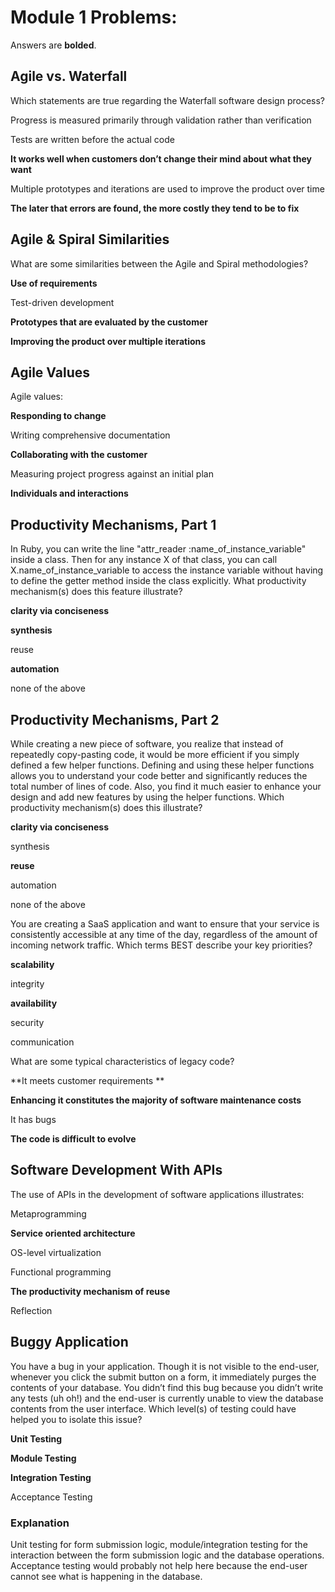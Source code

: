 # **Module 1 Problems:**

Answers are **bolded**. 

## Agile vs. Waterfall

Which statements are true regarding the Waterfall software design process?

Progress is measured primarily through validation rather than verification

Tests are written before the actual code

**It works well when customers don’t change their mind about what they want**

Multiple prototypes and iterations are used to improve the product over time

**The later that errors are found, the more costly they tend to be to fix**

## Agile & Spiral Similarities

What are some similarities between the Agile and Spiral methodologies?

**Use of requirements**

Test-driven development

**Prototypes that are evaluated by the customer**

**Improving the product over multiple iterations**

## Agile Values

Agile values:

**Responding to change**

Writing comprehensive documentation

**Collaborating with the customer**

Measuring project progress against an initial plan

**Individuals and interactions**

## Productivity Mechanisms, Part 1

In Ruby, you can write the line "attr_reader :name_of_instance_variable" inside a class. Then for any instance X of that class, you can call X.name_of_instance_variable to access the instance variable without having to define the getter method inside the class explicitly. What productivity mechanism(s) does this feature illustrate?

**clarity via conciseness**

**synthesis**

reuse

**automation**

none of the above

## Productivity Mechanisms, Part 2

While creating a new piece of software, you realize that instead of repeatedly copy-pasting code, it would be more efficient if you simply defined a few helper functions. Defining and using these helper functions allows you to understand your code better and significantly reduces the total number of lines of code. Also, you find it much easier to enhance your design and add new features by using the helper functions. Which productivity mechanism(s) does this illustrate?

**clarity via conciseness**

synthesis

**reuse**

automation

none of the above

You are creating a SaaS application and want to ensure that your service is consistently accessible at any time of the day, regardless of the amount of incoming network traffic. Which terms BEST describe your key priorities?

**scalability**

integrity

**availability**

security

communication

What are some typical characteristics of legacy code?

**It meets customer requirements **

**Enhancing it constitutes the majority of software maintenance costs**

It has bugs

**The code is difficult to evolve**

## Software Development With APIs

The use of APIs in the development of software applications illustrates:

Metaprogramming

**Service oriented architecture**

OS-level virtualization

Functional programming

**The productivity mechanism of reuse**

Reflection

## Buggy Application

You have a bug in your application. Though it is not visible to the end-user, whenever you click the submit button on a form, it immediately purges the contents of your database. You didn’t find this bug because you didn’t write any tests (uh oh!) and the end-user is currently unable to view the database contents from the user interface. Which level(s) of testing could have helped you to isolate this issue?

**Unit Testing**

**Module Testing**

**Integration Testing**

Acceptance Testing

### Explanation

Unit testing for form submission logic, module/integration testing for the interaction between the form submission logic and the database operations. Acceptance testing would probably not help here because the end-user cannot see what is happening in the database.
